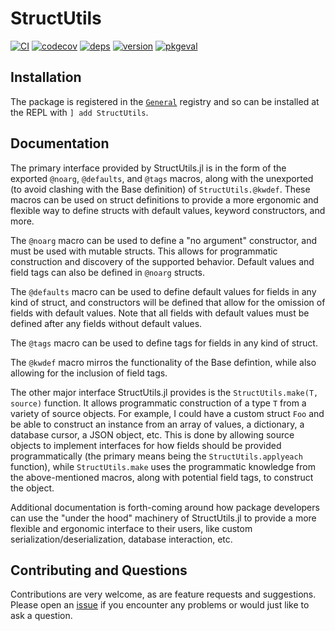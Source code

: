 # StructUtils

[![CI](https://github.com/quinnj/StructUtils.jl/workflows/CI/badge.svg)](https://github.com/quinnj/StructUtils.jl/actions?query=workflow%3ACI)
[![codecov](https://codecov.io/gh/quinnj/StructUtils.jl/branch/master/graph/badge.svg)](https://codecov.io/gh/quinnj/StructUtils.jl)
[![deps](https://juliahub.com/docs/StructUtils/deps.svg)](https://juliahub.com/ui/Packages/StructUtils/HHBkp?t=2)
[![version](https://juliahub.com/docs/StructUtils/version.svg)](https://juliahub.com/ui/Packages/StructUtils/HHBkp)
[![pkgeval](https://juliahub.com/docs/StructUtils/pkgeval.svg)](https://juliahub.com/ui/Packages/StructUtils/HHBkp)

## Installation

The package is registered in the [`General`](https://github.com/JuliaRegistries/General) registry and so can be installed at the REPL with `] add StructUtils`.

## Documentation

The primary interface provided by StructUtils.jl is in the form of the exported `@noarg`, `@defaults`, and `@tags` macros, along with the unexported (to avoid clashing with the Base definition) of `StructUtils.@kwdef`. These macros can be used on struct definitions to provide a more ergonomic and flexible way to define structs with default values, keyword constructors, and more.

The `@noarg` macro can be used to define a "no argument" constructor, and must be used with mutable structs. This allows
for programmatic construction and discovery of the supported behavior. Default values and field tags can also be defined in `@noarg` structs.

The `@defaults` macro can be used to define default values for fields in any kind of struct, and constructors will be defined that allow for the omission of fields with default values. Note that all fields with default values must be defined after any fields without default values.

The `@tags` macro can be used to define tags for fields in any kind of struct.

The `@kwdef` macro mirros the functionality of the Base defintion, while also allowing for the inclusion of field tags.

The other major interface StructUtils.jl provides is the `StructUtils.make(T, source)` function. It allows programmatic construction of a type `T` from a variety of source objects.
For example, I could have a custom struct `Foo` and be able to construct an instance from an array of values, a dictionary, a database cursor, a JSON object, etc. This is done by allowing source objects to implement interfaces for how fields should be provided programmatically (the primary means being the `StructUtils.applyeach` function), while `StructUtils.make` uses the programmatic knowledge from the above-mentioned macros, along with potential field tags, to construct the object.

Additional documentation is forth-coming around how package developers can use the "under the hood" machinery of StructUtils.jl to provide a more flexible and ergonomic interface to their users, like custom serialization/deserialization, database interaction, etc.

## Contributing and Questions

Contributions are very welcome, as are feature requests and suggestions. Please open an
[issue][issues-url] if you encounter any problems or would just like to ask a question.

[ci-img]: https://github.com/quinnj/StructUtils.jl/workflows/CI/badge.svg
[ci-url]: https://github.com/quinnj/StructUtils.jl/actions?query=workflow%3ACI+branch%3Amaster
[codecov-img]: https://codecov.io/gh/quinnj/StructUtils.jl/branch/master/graph/badge.svg
[codecov-url]: https://codecov.io/gh/quinnj/StructUtils.jl
[issues-url]: https://github.com/quinnj/StructUtils.jl/issues
